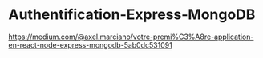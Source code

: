 
# Authentification-Express-MongoDB

https://medium.com/@axel.marciano/votre-premi%C3%A8re-application-en-react-node-express-mongodb-5ab0dc531091
